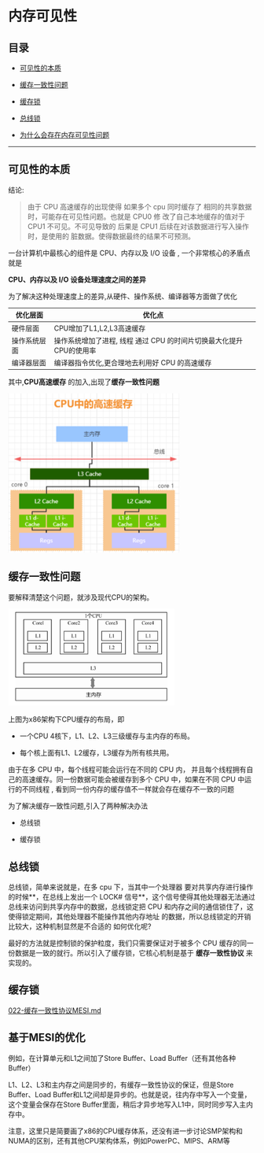 # 内存可见性

## 目录

- [可见性的本质](#可见性的本质)
- [缓存一致性问题](#缓存一致性问题)

- [缓存锁](#缓存锁)
- [总线锁](#总线锁)

- [为什么会存在内存可见性问题](#为什么会存在内存可见性问题)

---

## 可见性的本质

结论: 

> 由于 CPU 高速缓存的出现使得 如果多个 cpu 同时缓存了 相同的共享数据时，可能存在可见性问题。也就是 CPU0 修 改了自己本地缓存的值对于 CPU1 不可见。不可见导致的 后果是 CPU1 后续在对该数据进行写入操作时，是使用的 脏数据。使得数据最终的结果不可预测。   

一台计算机中最核心的组件是 CPU、内存以及 I/O 设备 , 一个非常核心的矛盾点就是

**CPU、内存以及 I/O 设备处理速度之间的差异**

为了解决这种处理速度上的差异,从硬件、操作系统、编译器等方面做了优化

| 优化层面     | 优化点                                                       |
| ------------ | ------------------------------------------------------------ |
| 硬件层面     | CPU增加了L1,L2,L3高速缓存                                    |
| 操作系统层面 | 操作系统增加了进程, 线程 通过 CPU 的时间片切换最大化提升 CPU的使用率 |
| 编译器层面   | 编译器指令优化,更合理地去利用好 CPU 的高速缓存               |

其中,**CPU高速缓存** 的加入,出现了**缓存一致性问题**

<img src="../../../assets/image-20200228145036211.png" alt="image-20200228145036211" style="zoom: 50%;" />

## 缓存一致性问题

要解释清楚这个问题，就涉及现代CPU的架构。

<img src="../../../assets/image-20200920203128213.png" alt="image-20200920203128213" style="zoom: 33%;" />

上图为x86架构下CPU缓存的布局，即

- 一个CPU 4核下，L1、L2、L3三级缓存与主内存的布局。

- 每个核上面有L1、L2缓存，L3缓存为所有核共用。

由于在多 CPU 中，每个线程可能会运行在不同的 CPU 内， 并且每个线程拥有自己的高速缓存。同一份数据可能会被缓存到多个 CPU 中，如果在不同 CPU 中运行的不同线程 , 看到同一份内存的缓存值不一样就会存在缓存不一致的问题

为了解决缓存一致性问题,引入了两种解决办法

- 总线锁 

- 缓存锁

## 总线锁

总线锁，简单来说就是，在多 cpu 下，当其中一个处理器 要对共享内存进行操作的时候**，在总线上发出一个 LOCK# 信号**，这个信号使得其他处理器无法通过总线来访问到共享内存中的数据，总线锁定把 CPU 和内存之间的通信锁住了，这使得锁定期间，其他处理器不能操作其他内存地址 的数据，所以总线锁定的开销比较大，这种机制显然是不合适的 如何优化呢?

最好的方法就是控制锁的保护粒度，我们只需要保证对于被多个 CPU 缓存的同一份数据是一致的就行。所以引入了缓存锁，它核心机制是基于 **缓存一致性协议** 来实现的。

## 缓存锁

 [022-缓存一致性协议MESI.md](022-缓存一致性协议MESI.md) 

## 基于MESI的优化

例如，在计算单元和L1之间加了Store Buffer、Load Buffer（还有其他各种Buffer）



L1、L2、L3和主内存之间是同步的，有缓存一致性协议的保证，但是Store Buffer、Load Buffer和L1之间却是异步的。也就是说，往内存中写入一个变量，这个变量会保存在Store Buffer里面，稍后才异步地写入L1中，同时同步写入主内存中。

注意，这里只是简要画了x86的CPU缓存体系，还没有进一步讨论SMP架构和NUMA的区别，还有其他CPU架构体系，例如PowerPC、MIPS、ARM等